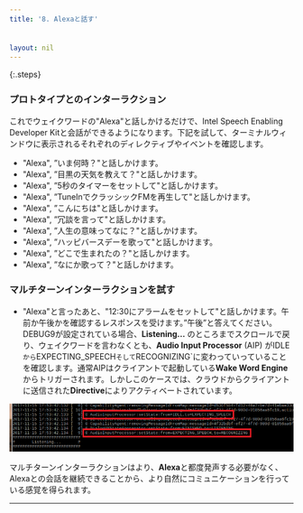 ```yaml
---
title: '8. Alexaと話す'


layout: nil
---
```


{:.steps}
### プロトタイプとのインターラクション
これでウェイクワードの"Alexa"と話しかけるだけで、Intel Speech Enabling Developer Kitと会話ができるようになります。下記を試して、ターミナルウィンドウに表示されるそれぞれのディレクティブやイベントを確認します。

* "Alexa", ”いま何時？"と話しかけます。
* "Alexa", ”目黒の天気を教えて？"と話しかけます。
* "Alexa", ”5秒のタイマーをセットして"と話しかけます。
* "Alexa", ”TuneInでクラッシックFMを再生して"と話しかけます。
* "Alexa", ”こんにちは"と話しかけます。
* "Alexa", ”冗談を言って"と話しかけます。
* "Alexa", ”人生の意味ってなに？"と話しかけます。
* "Alexa", ”ハッピバースデーを歌って"と話しかけます。
* "Alexa", ”どこで生まれたの？"と話しかけます。
* "Alexa", ”なにか歌って？"と話しかけます。

### マルチターンインターラクションを試す

* "Alexa"と言ったあと、"12:30にアラームをセットして"と話しかけます。午前か午後かを確認するレスポンスを受けます。”午後”と答えてください。DEBUG9が設定されている場合、**Listening...** のところまでスクロールで戻り、ウェイクワードを言わなくとも、**Audio Input Processor** (AIP) がIDLE`から`EXPECTING_SPEECH`そして`RECOGNIZING`に変わっていっていることを確認します。通常AIPはクライアントで起動している**Wake Word Engine** からトリガーされます。しかしこのケースでは、クラウドからクライアントに送信された**Directive**によりアクティベートされています。

![AIP_multiturn](../assets/AIP_Multi.png)

マルチターンインターラクションはより、**Alexa**と都度発声する必要がなく、Alexaとの会話を継続できることから、より自然にコミュニケーションを行っている感覚を得られます。


---
